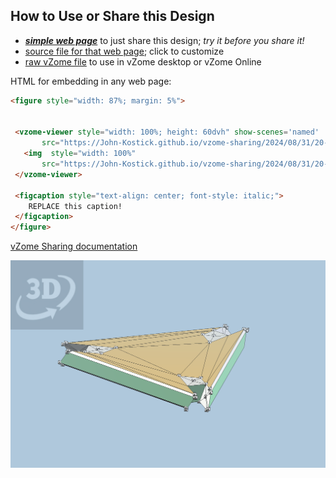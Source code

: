 
## How to Use or Share this Design

 - [***simple web page***](<https://John-Kostick.github.io/vzome-sharing/2024/08/31/20-19-23-Triamond-study-2/>) to just share this design; *try it before you share it!*
 - [source file for that web page](<https://github.com/John-Kostick/vzome-sharing/edit/main/2024/08/31/20-19-23-Triamond-study-2/index.md>); click to customize
 - [raw vZome file](<https://raw.githubusercontent.com/John-Kostick/vzome-sharing/main/2024/08/31/20-19-23-Triamond-study-2/Triamond-study-2.vZome>) to use in vZome desktop or vZome Online
 
 HTML for embedding in any web page:
 ```html
<figure style="width: 87%; margin: 5%">
  
  
  <vzome-viewer style="width: 100%; height: 60dvh" show-scenes='named'
        src="https://John-Kostick.github.io/vzome-sharing/2024/08/31/20-19-23-Triamond-study-2/Triamond-study-2.vZome" >
    <img  style="width: 100%"
        src="https://John-Kostick.github.io/vzome-sharing/2024/08/31/20-19-23-Triamond-study-2/Triamond-study-2.png" >
  </vzome-viewer>

  <figcaption style="text-align: center; font-style: italic;">
     REPLACE this caption!
  </figcaption>
</figure>

 ```

[vZome Sharing documentation](https://vzome.github.io/vzome/sharing.html#how-it-works)

![Image](<Triamond-study-2.png>)

